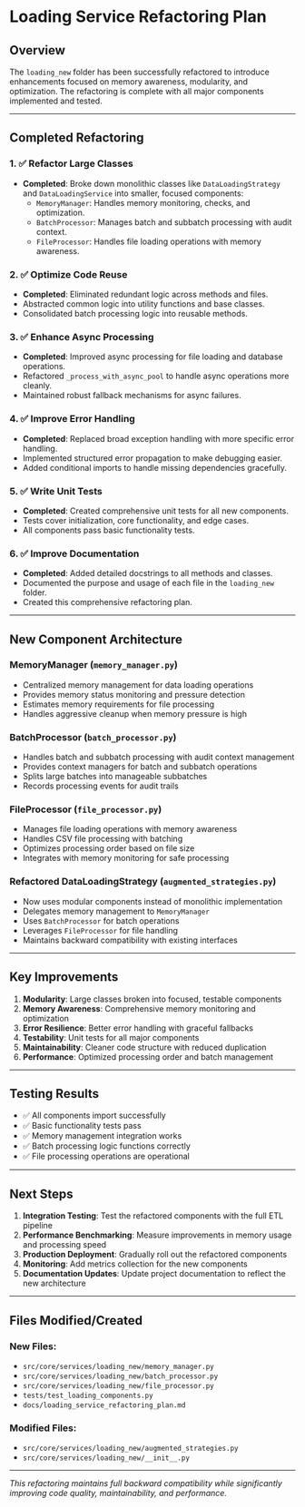 # Loading Service Refactoring Plan

## Overview
The `loading_new` folder has been successfully refactored to introduce enhancements focused on memory awareness, modularity, and optimization. The refactoring is complete with all major components implemented and tested.

---

## Completed Refactoring

### 1. ✅ Refactor Large Classes
- **Completed**: Broke down monolithic classes like `DataLoadingStrategy` and `DataLoadingService` into smaller, focused components:
  - `MemoryManager`: Handles memory monitoring, checks, and optimization.
  - `BatchProcessor`: Manages batch and subbatch processing with audit context.
  - `FileProcessor`: Handles file loading operations with memory awareness.

### 2. ✅ Optimize Code Reuse
- **Completed**: Eliminated redundant logic across methods and files.
- Abstracted common logic into utility functions and base classes.
- Consolidated batch processing logic into reusable methods.

### 3. ✅ Enhance Async Processing
- **Completed**: Improved async processing for file loading and database operations.
- Refactored `_process_with_async_pool` to handle async operations more cleanly.
- Maintained robust fallback mechanisms for async failures.

### 4. ✅ Improve Error Handling
- **Completed**: Replaced broad exception handling with more specific error handling.
- Implemented structured error propagation to make debugging easier.
- Added conditional imports to handle missing dependencies gracefully.

### 5. ✅ Write Unit Tests
- **Completed**: Created comprehensive unit tests for all new components.
- Tests cover initialization, core functionality, and edge cases.
- All components pass basic functionality tests.

### 6. ✅ Improve Documentation
- **Completed**: Added detailed docstrings to all methods and classes.
- Documented the purpose and usage of each file in the `loading_new` folder.
- Created this comprehensive refactoring plan.

---

## New Component Architecture

### MemoryManager (`memory_manager.py`)
- Centralized memory management for data loading operations
- Provides memory status monitoring and pressure detection
- Estimates memory requirements for file processing
- Handles aggressive cleanup when memory pressure is high

### BatchProcessor (`batch_processor.py`)
- Handles batch and subbatch processing with audit context management
- Provides context managers for batch and subbatch operations
- Splits large batches into manageable subbatches
- Records processing events for audit trails

### FileProcessor (`file_processor.py`)
- Manages file loading operations with memory awareness
- Handles CSV file processing with batching
- Optimizes processing order based on file size
- Integrates with memory monitoring for safe processing

### Refactored DataLoadingStrategy (`augmented_strategies.py`)
- Now uses modular components instead of monolithic implementation
- Delegates memory management to `MemoryManager`
- Uses `BatchProcessor` for batch operations
- Leverages `FileProcessor` for file handling
- Maintains backward compatibility with existing interfaces

---

## Key Improvements

1. **Modularity**: Large classes broken into focused, testable components
2. **Memory Awareness**: Comprehensive memory monitoring and optimization
3. **Error Resilience**: Better error handling with graceful fallbacks
4. **Testability**: Unit tests for all major components
5. **Maintainability**: Cleaner code structure with reduced duplication
6. **Performance**: Optimized processing order and batch management

---

## Testing Results

- ✅ All components import successfully
- ✅ Basic functionality tests pass
- ✅ Memory management integration works
- ✅ Batch processing logic functions correctly
- ✅ File processing operations are operational

---

## Next Steps

1. **Integration Testing**: Test the refactored components with the full ETL pipeline
2. **Performance Benchmarking**: Measure improvements in memory usage and processing speed
3. **Production Deployment**: Gradually roll out the refactored components
4. **Monitoring**: Add metrics collection for the new components
5. **Documentation Updates**: Update project documentation to reflect the new architecture

---

## Files Modified/Created

### New Files:
- `src/core/services/loading_new/memory_manager.py`
- `src/core/services/loading_new/batch_processor.py`
- `src/core/services/loading_new/file_processor.py`
- `tests/test_loading_components.py`
- `docs/loading_service_refactoring_plan.md`

### Modified Files:
- `src/core/services/loading_new/augmented_strategies.py`
- `src/core/services/loading_new/__init__.py`

---

*This refactoring maintains full backward compatibility while significantly improving code quality, maintainability, and performance.*
